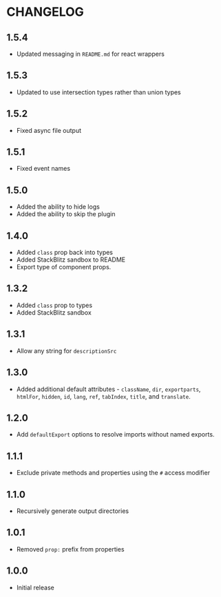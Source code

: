 # CHANGELOG

## 1.5.4

- Updated messaging in `README.md` for react wrappers

## 1.5.3

- Updated to use intersection types rather than union types

## 1.5.2

- Fixed async file output

## 1.5.1

- Fixed event names

## 1.5.0

- Added the ability to hide logs
- Added the ability to skip the plugin

## 1.4.0

- Added `class` prop back into types
- Added StackBlitz sandbox to README
- Export type of component props.

## 1.3.2

- Added `class` prop to types
- Added StackBlitz sandbox

## 1.3.1

- Allow any string for `descriptionSrc`

## 1.3.0

- Added additional default attributes - `className`, `dir`, `exportparts`, `htmlFor`, `hidden`, `id`, `lang`, `ref`, `tabIndex`, `title`, and `translate`.

## 1.2.0

- Add `defaultExport` options to resolve imports without named exports.

## 1.1.1

- Exclude private methods and properties using the `#` access modifier

## 1.1.0

- Recursively generate output directories

## 1.0.1

- Removed `prop:` prefix from properties

## 1.0.0

- Initial release
